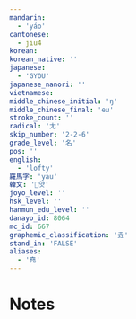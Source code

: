```yaml
---
mandarin:
  - 'yáo'
cantonese:
  - jiu4
korean:
korean_native: ''
japanese:
  - 'GYOU'
japanese_nanori: ''
vietnamese:
middle_chinese_initial: 'ŋ'
middle_chinese_final: 'eu'
stroke_count: ''
radical: '尢'
skip_number: '2-2-6'
grade_level: '名'
pos: ''
english:
  - 'lofty'
羅馬字: 'yau'
韓文: '얏'
joyo_level: ''
hsk_level: ''
hanmun_edu_level: ''
danayo_id: 8064
mc_id: 667
graphemic_classification: '垚'
stand_in: 'FALSE'
aliases:
  - '堯'
---
```


# Notes
